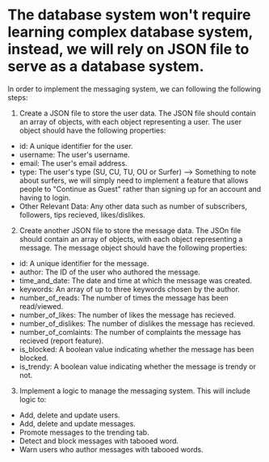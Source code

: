 # The database system won't require learning complex database system, instead, we will rely on JSON file to serve as a database system.

In order to implement the messaging system, we can following the following steps:

1. Create a JSON file to store the user data. The JSON file should contain an array of objects, with each object representing a user. The user object should have the following properties:

- id: A unique identifier for the user.
- username: The user's username.
- email: The user's email address.
- type: The user's type (SU, CU, TU, OU or Surfer) --> Something to note about surfers, we will simply need to implement a feature that allows people to "Continue as Guest" rather than signing up for an account and having to login.
- Other Relevant Data: Any other data such as number of subscribers, followers, tips recieved, likes/dislikes.

2. Create another JSON file to store the message data. The JSOn file should contain an array of objects, with each object representing a message. The message object should have the following properties:

- id: A unique identifier for the message.
- author: The ID of the user who authored the message.
- time_and_date: The date and time at which the message was created.
- keywords: An array of up to three keywords chosen by the author.
- number_of_reads: The number of times the message has been read/viewed.
- number_of_likes: The number of likes the message has recieved.
- number_of_dislikes: The number of dislikes the message has recieved.
- number_of_comlaints: The number of complaints the message has recieved (report feature).
- is_blocked: A boolean value indicating whether the message has been blocked.
- is_trendy: A boolean value indicating whether the message is trendy or not.

3. Implement a logic to manage the messaging system. This will include logic to:

- Add, delete and update users.
- Add, delete and update messages.
- Promote messages to the trending tab.
- Detect and block messages with tabooed word.
- Warn users who author messages with tabooed words.
